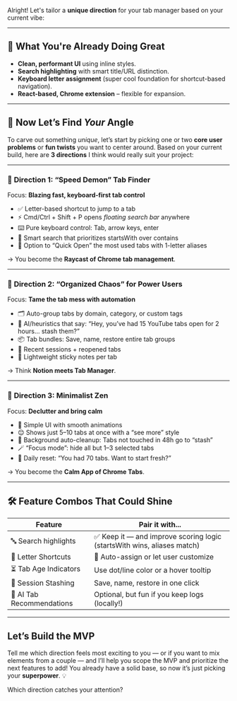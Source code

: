 Alright! Let's tailor a **unique direction** for your tab manager based on your current vibe:

---

## 🧠 What You're Already Doing Great
- **Clean, performant UI** using inline styles.
- **Search highlighting** with smart title/URL distinction.
- **Keyboard letter assignment** (super cool foundation for shortcut-based navigation).
- **React-based, Chrome extension** – flexible for expansion.

---

## 🎯 Now Let’s Find *Your* Angle
To carve out something *unique*, let’s start by picking one or two **core user problems** or **fun twists** you want to center around. Based on your current build, here are **3 directions** I think would really suit your project:

---

### 🔀 **Direction 1: “Speed Demon” Tab Finder**
Focus: **Blazing fast, keyboard-first tab control**
- ✅ Letter-based shortcut to jump to a tab
- ⚡ Cmd/Ctrl + Shift + P opens *floating search bar* anywhere
- ⌨️ Pure keyboard control: Tab, arrow keys, enter
- 🧠 Smart search that prioritizes startsWith over contains
- 🚀 Option to “Quick Open” the most used tabs with 1-letter aliases

→ You become the **Raycast of Chrome tab management**.

---

### 🧩 **Direction 2: “Organized Chaos” for Power Users**
Focus: **Tame the tab mess with automation**
- 🗂️ Auto-group tabs by domain, category, or custom tags
- 🧠 AI/heuristics that say: “Hey, you’ve had 15 YouTube tabs open for 2 hours… stash them?”
- 📦 Tab bundles: Save, name, restore entire tab groups
- 👀 Recent sessions + reopened tabs
- 📝 Lightweight sticky notes per tab

→ Think **Notion meets Tab Manager**.

---

### 🧘 **Direction 3: Minimalist Zen**
Focus: **Declutter and bring calm**
- 🌿 Simple UI with smooth animations
- 😌 Shows just 5–10 tabs at once with a “see more” style
- 🧹 Background auto-cleanup: Tabs not touched in 48h go to “stash”
- 🪄 “Focus mode”: hide all but 1–3 selected tabs
- 🎯 Daily reset: “You had 70 tabs. Want to start fresh?”

→ You become the **Calm App of Chrome Tabs**.

---

## 🛠 Feature Combos That Could Shine
| Feature | Pair it with... |
|--------|----------------|
| 🔤 Search highlights | ✅ Keep it — and improve scoring logic (startsWith wins, aliases match) |
| 🎯 Letter Shortcuts | 🧠 Auto-assign or let user customize | 
| ⏳ Tab Age Indicators | Use dot/line color or a hover tooltip |
| 💾 Session Stashing | Save, name, restore in one click |
| 🧠 AI Tab Recommendations | Optional, but fun if you keep logs (locally!) |

---

## Let’s Build the MVP
Tell me which direction feels most exciting to you — or if you want to mix elements from a couple — and I’ll help you scope the MVP and prioritize the next features to add! You already have a solid base, so now it’s just picking your **superpower**. 💡

Which direction catches your attention?